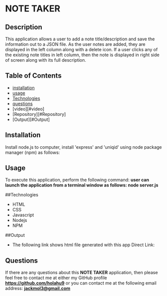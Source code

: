  
# NOTE TAKER

## Description
This application allows a user to add a note title/description and save the information out to a JSON file. As the user notes are added, they are displayed in the left column along with a delete icon. If a user clicks any of the existing note titles in left column, then the note is displayed in right side of screen along with its full description.

## Table of Contents
* [installation](#installation)
* [usage](#usage)
* [Technologies](#Technologies)
* [questions](#questions)
* [video][#video]
* [Repository][#Repository]
* [Output][#Output]

## Installation
Install node.js to computer, install 'express' and 'uniqid' using node package manager (npm) as follows:

## Usage
To execute this application, perform the following command:
**user can launch the application from a terminal window as follows: node server.js**


##Technologies
* HTML
* CSS
* Javascript
* Nodejs
* NPM


##Output
* The following link shows html file generated with this app
 Direct Link: 

## Questions
If there are any questions about this **NOTE TAKER** application, then please feel
 free to contact me at either my GitHub profile
**https://github.com/holahu9**
or you can contact me at the following email address:
**jackmol3@gmail.com**
